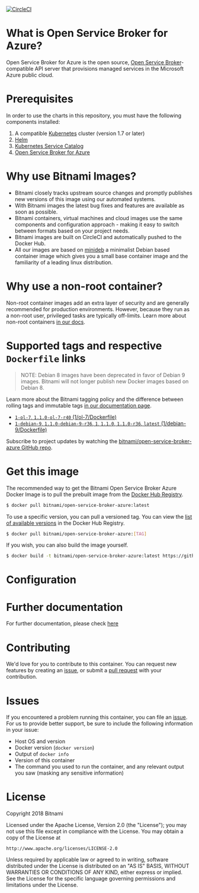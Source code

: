 [![CircleCI](https://circleci.com/gh/bitnami/bitnami-docker-open-service-broker-azure/tree/master.svg?style=shield)](https://circleci.com/gh/bitnami/bitnami-docker-open-service-broker-azure/tree/master)

# What is Open Service Broker for Azure?

Open Service Broker for Azure is the open source, [Open Service Broker](https://www.openservicebrokerapi.org/)-compatible API server that provisions managed services in the Microsoft Azure public cloud.

# Prerequisites

In order to use the charts in this repository, you must have the following components installed:

1. A compatible [Kubernetes](https://github.com/kubernetes/kubernetes) cluster (version 1.7 or later)
1. [Helm](https://github.com/kubernetes/helm)
1. [Kubernetes Service Catalog](https://github.com/kubernetes-incubator/service-catalog)
1. [Open Service Broker for Azure](https://github.com/azure/open-service-broker-azure)

# Why use Bitnami Images?

* Bitnami closely tracks upstream source changes and promptly publishes new versions of this image using our automated systems.
* With Bitnami images the latest bug fixes and features are available as soon as possible.
* Bitnami containers, virtual machines and cloud images use the same components and configuration approach - making it easy to switch between formats based on your project needs.
* Bitnami images are built on CircleCI and automatically pushed to the Docker Hub.
* All our images are based on [minideb](https://github.com/bitnami/minideb) a minimalist Debian based container image which gives you a small base container image and the familiarity of a leading linux distribution.

# Why use a non-root container?

Non-root container images add an extra layer of security and are generally recommended for production environments. However, because they run as a non-root user, privileged tasks are typically off-limits. Learn more about non-root containers [in our docs](https://docs.bitnami.com/containers/how-to/work-with-non-root-containers/).

# Supported tags and respective `Dockerfile` links

> NOTE: Debian 8 images have been deprecated in favor of Debian 9 images. Bitnami will not longer publish new Docker images based on Debian 8.

Learn more about the Bitnami tagging policy and the difference between rolling tags and immutable tags [in our documentation page](https://docs.bitnami.com/containers/how-to/understand-rolling-tags-containers/).


* [`1-ol-7`, `1.1.0-ol-7-r40` (1/ol-7/Dockerfile)](https://github.com/bitnami/bitnami-docker-open-service-broker-azure/blob/1.1.0-ol-7-r40/1/ol-7/Dockerfile)
* [`1-debian-9`, `1.1.0-debian-9-r36`, `1`, `1.1.0`, `1.1.0-r36`, `latest` (1/debian-9/Dockerfile)](https://github.com/bitnami/bitnami-docker-open-service-broker-azure/blob/1.1.0-debian-9-r36/1/debian-9/Dockerfile)

Subscribe to project updates by watching the [bitnami/open-service-broker-azure GitHub repo](https://github.com/bitnami/bitnami-docker-open-service-broker-azure).

# Get this image

The recommended way to get the Bitnami Open Service Broker Azure Docker Image is to pull the prebuilt image from the [Docker Hub Registry](https://hub.docker.com/r/bitnami/open-service-broker-azure).

```bash
$ docker pull bitnami/open-service-broker-azure:latest
```

To use a specific version, you can pull a versioned tag. You can view the [list of available versions](https://hub.docker.com/r/bitnami/open-service-broker-azure/tags/) in the Docker Hub Registry.

```bash
$ docker pull bitnami/open-service-broker-azure:[TAG]
```

If you wish, you can also build the image yourself.

```bash
$ docker build -t bitnami/open-service-broker-azure:latest https://github.com/bitnami/bitnami-docker-open-service-broker-azure.git
```

# Configuration

# Further documentation

For further documentation, please check [here](https://github.com/Azure/open-service-broker-azure/tree/master/docs)

# Contributing

We'd love for you to contribute to this container. You can request new features by creating an [issue](https://github.com/bitnami/bitnami-docker-open-service-broker-azure/issues), or submit a [pull request](https://github.com/bitnami/bitnami-docker-open-service-broker-azure/pulls) with your contribution.

# Issues

If you encountered a problem running this container, you can file an [issue](https://github.com/bitnami/bitnami-docker-open-service-broker-azure/issues). For us to provide better support, be sure to include the following information in your issue:

- Host OS and version
- Docker version (`docker version`)
- Output of `docker info`
- Version of this container
- The command you used to run the container, and any relevant output you saw (masking any sensitive information)

# License

Copyright 2018 Bitnami

Licensed under the Apache License, Version 2.0 (the "License");
you may not use this file except in compliance with the License.
You may obtain a copy of the License at

    http://www.apache.org/licenses/LICENSE-2.0

Unless required by applicable law or agreed to in writing, software
distributed under the License is distributed on an "AS IS" BASIS,
WITHOUT WARRANTIES OR CONDITIONS OF ANY KIND, either express or implied.
See the License for the specific language governing permissions and
limitations under the License.

